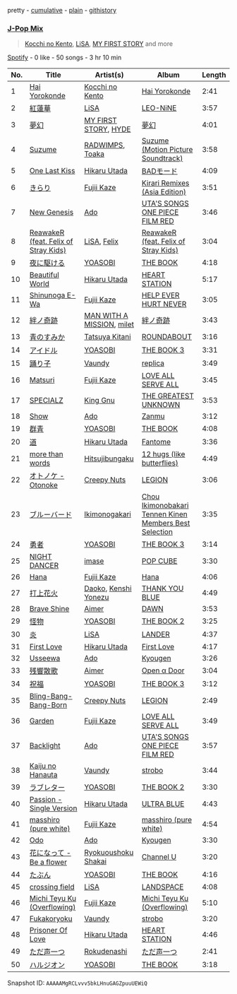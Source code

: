 pretty - [cumulative](/playlists/cumulative/37i9dQZF1EQoowv2cDraCW.md) - [plain](/playlists/plain/37i9dQZF1EQoowv2cDraCW) - [githistory](https://github.githistory.xyz/mdn522/spotify-playlist-archive/blob/main/playlists/plain/37i9dQZF1EQoowv2cDraCW)

### [J\-Pop Mix](https://open.spotify.com/playlist/37i9dQZF1EQoowv2cDraCW)

> <a href=spotify:playlist:37i9dQZF1EIWCDuLqUqvI9>Kocchi no Kento</a>, <a href=spotify:playlist:37i9dQZF1EIZhfVpHirSSv>LiSA</a>, <a href=spotify:playlist:37i9dQZF1EIV7FSK6PNXu5>MY FIRST STORY</a> and more

[Spotify](https://open.spotify.com/user/spotify) - 0 like - 50 songs - 3 hr 10 min

| No. | Title | Artist(s) | Album | Length |
|---|---|---|---|---|
| 1 | [Hai Yorokonde](https://open.spotify.com/track/6woV8uWxn7rcLZxJKYruS1) | [Kocchi no Kento](https://open.spotify.com/artist/3qQKrWwcqJlE4OS4e1ox7x) | [Hai Yorokonde](https://open.spotify.com/album/1wz8OHzR2Z9DduiN8v86Tz) | 2:41 |
| 2 | [紅蓮華](https://open.spotify.com/track/0qMip0B2D4ePEjBJvAtYre) | [LiSA](https://open.spotify.com/artist/0blbVefuxOGltDBa00dspv) | [LEO\-NiNE](https://open.spotify.com/album/6qi56zXbhq7PU5lvzWNXIO) | 3:57 |
| 3 | [夢幻](https://open.spotify.com/track/2otdcgLtoowuQzlU0Cx827) | [MY FIRST STORY](https://open.spotify.com/artist/6cutt8thPFUICMfxaYerWd), [HYDE](https://open.spotify.com/artist/0ZXSQd2JNOfwJcLNbX0jpN) | [夢幻](https://open.spotify.com/album/77YX7r0H57cuZKyveTjoqQ) | 4:01 |
| 4 | [Suzume](https://open.spotify.com/track/1n1y2kFPISpF9WGD3JaFo5) | [RADWIMPS](https://open.spotify.com/artist/1EowJ1WwkMzkCkRomFhui7), [Toaka](https://open.spotify.com/artist/0xFsJRSOYJmmuozISzreTR) | [Suzume \(Motion Picture Soundtrack\)](https://open.spotify.com/album/6Ar5HxNWXtvraqs7FI7bYq) | 3:58 |
| 5 | [One Last Kiss](https://open.spotify.com/track/6DaKMsQDmHMJbKYyU7AUFA) | [Hikaru Utada](https://open.spotify.com/artist/7lbSsjYACZHn1MSDXPxNF2) | [BADモード](https://open.spotify.com/album/7Kxd4i6FPfW0ZuP3Q96uij) | 4:09 |
| 6 | [きらり](https://open.spotify.com/track/51oc6MEsXTpnPn6GOw5VuP) | [Fujii Kaze](https://open.spotify.com/artist/6bDWAcdtVR3WHz2xtiIPUi) | [Kirari Remixes \(Asia Edition\)](https://open.spotify.com/album/2OXwORzPU4tm1Skiv6l9KT) | 3:51 |
| 7 | [New Genesis](https://open.spotify.com/track/6A8NfypDHuwiLWbo4a1yca) | [Ado](https://open.spotify.com/artist/6mEQK9m2krja6X1cfsAjfl) | [UTA'S SONGS ONE PIECE FILM RED](https://open.spotify.com/album/7Ixqxq13tWhrbnIabk3172) | 3:46 |
| 8 | [ReawakeR \(feat\. Felix of Stray Kids\)](https://open.spotify.com/track/2rOUaQ1TGj7wZdHdn9UgTL) | [LiSA](https://open.spotify.com/artist/0blbVefuxOGltDBa00dspv), [Felix](https://open.spotify.com/artist/4UIOuc84ExWojcUzFGtb8W) | [ReawakeR \(feat\. Felix of Stray Kids\)](https://open.spotify.com/album/6pRB3o85cUnIs6XtTW00mH) | 3:04 |
| 9 | [夜に駆ける](https://open.spotify.com/track/6MCjmGYlw6mQVWRFVgBRvB) | [YOASOBI](https://open.spotify.com/artist/64tJ2EAv1R6UaZqc4iOCyj) | [THE BOOK](https://open.spotify.com/album/1xhO0GSoezdPJcSuNe1ySv) | 4:18 |
| 10 | [Beautiful World](https://open.spotify.com/track/6aOoUkiQ9rLweL8IkPBN0L) | [Hikaru Utada](https://open.spotify.com/artist/7lbSsjYACZHn1MSDXPxNF2) | [HEART STATION](https://open.spotify.com/album/4sTehljxd3DNsjHWx3a64L) | 5:17 |
| 11 | [Shinunoga E\-Wa](https://open.spotify.com/track/0o9zmvc5f3EFApU52PPIyW) | [Fujii Kaze](https://open.spotify.com/artist/6bDWAcdtVR3WHz2xtiIPUi) | [HELP EVER HURT NEVER](https://open.spotify.com/album/1OojCidx0eoPKch2M0Kz31) | 3:05 |
| 12 | [絆ノ奇跡](https://open.spotify.com/track/2VBLFxCUyFp5BfmsZpxcis) | [MAN WITH A MISSION](https://open.spotify.com/artist/3NTbOmzlj2cL86XFuDVFvZ), [milet](https://open.spotify.com/artist/45ft4DyTCEJfQwTBHXpdhM) | [絆ノ奇跡](https://open.spotify.com/album/1xml9CR90tJdvTESDk4Q4s) | 3:43 |
| 13 | [青のすみか](https://open.spotify.com/track/3zbKiko8V3u2yn1RcT8xBZ) | [Tatsuya Kitani](https://open.spotify.com/artist/7mvhRvEAHiCTQHUnH7fgnv) | [ROUNDABOUT](https://open.spotify.com/album/1N3qm3w4YsYgXh6XxBjkay) | 3:16 |
| 14 | [アイドル](https://open.spotify.com/track/1hAloWiinXLPQUJxrJReb1) | [YOASOBI](https://open.spotify.com/artist/64tJ2EAv1R6UaZqc4iOCyj) | [THE BOOK 3](https://open.spotify.com/album/68w73FF3dYC6C3RWdcV0Yl) | 3:31 |
| 15 | [踊り子](https://open.spotify.com/track/1YXot2MLAG9sttepCtBRM7) | [Vaundy](https://open.spotify.com/artist/2IUl3m1H1EQ7QfNbNWvgru) | [replica](https://open.spotify.com/album/4LWbfv8uvEF3oz7YBFxmzn) | 3:49 |
| 16 | [Matsuri](https://open.spotify.com/track/7AMGgAPFczs3wJgMqu6Eqi) | [Fujii Kaze](https://open.spotify.com/artist/6bDWAcdtVR3WHz2xtiIPUi) | [LOVE ALL SERVE ALL](https://open.spotify.com/album/7Ip9X7pnkhJ4cwDoBnvneD) | 3:45 |
| 17 | [SPECIALZ](https://open.spotify.com/track/5oQpH1uuZte4axR411rIlN) | [King Gnu](https://open.spotify.com/artist/6wxfx1yhyqjCPYwwxJktR2) | [THE GREATEST UNKNOWN](https://open.spotify.com/album/2elSXVKJ2zpNaJkDC5T8fr) | 3:53 |
| 18 | [Show](https://open.spotify.com/track/3K4gshVxh3IBi7XRhKZcp8) | [Ado](https://open.spotify.com/artist/6mEQK9m2krja6X1cfsAjfl) | [Zanmu](https://open.spotify.com/album/3YQA0MVV7U5puzsxGSOhlU) | 3:12 |
| 19 | [群青](https://open.spotify.com/track/1zd35Y44Blc1CwwVbW3Qnk) | [YOASOBI](https://open.spotify.com/artist/64tJ2EAv1R6UaZqc4iOCyj) | [THE BOOK](https://open.spotify.com/album/1xhO0GSoezdPJcSuNe1ySv) | 4:08 |
| 20 | [道](https://open.spotify.com/track/4nYtqZDscX8TLvR4p0ON1s) | [Hikaru Utada](https://open.spotify.com/artist/7lbSsjYACZHn1MSDXPxNF2) | [Fantome](https://open.spotify.com/album/3OsjveYa3ODxbAHuoZp7MS) | 3:36 |
| 21 | [more than words](https://open.spotify.com/track/2kXER8pkjxDVQnlagpVJJw) | [Hitsujibungaku](https://open.spotify.com/artist/6S8w5rLsEwjN21jQeRES0n) | [12 hugs \(like butterflies\)](https://open.spotify.com/album/1wNDOs0Zmqrm7dhgnneflC) | 4:49 |
| 22 | [オトノケ \- Otonoke](https://open.spotify.com/track/185mDjE865QpjA4MtzAzgs) | [Creepy Nuts](https://open.spotify.com/artist/0pWR7TsFhvSCnbmHDjWgrE) | [LEGION](https://open.spotify.com/album/5lnXktiHS3ays84EqOYAVw) | 3:06 |
| 23 | [ブルーバード](https://open.spotify.com/track/2XpV9sHBexcNrz0Gyf3l18) | [Ikimonogakari](https://open.spotify.com/artist/5YneEA2nLtAhkD5t2769lZ) | [Chou Ikimonobakari Tennen Kinen Members Best Selection](https://open.spotify.com/album/6CM8A3Uhws8mAcNOxpBRNq) | 3:35 |
| 24 | [勇者](https://open.spotify.com/track/0YTM7bCx451c6LQbkddy4Q) | [YOASOBI](https://open.spotify.com/artist/64tJ2EAv1R6UaZqc4iOCyj) | [THE BOOK 3](https://open.spotify.com/album/68w73FF3dYC6C3RWdcV0Yl) | 3:14 |
| 25 | [NIGHT DANCER](https://open.spotify.com/track/3gmn76fCtpDazGMnN0QMHX) | [imase](https://open.spotify.com/artist/4TaSvnT5o4REFwhqfrmK27) | [POP CUBE](https://open.spotify.com/album/3mlVZ7OTZgKJJAr275tHZX) | 3:30 |
| 26 | [Hana](https://open.spotify.com/track/02tNuntKQsoou5T4O8meyh) | [Fujii Kaze](https://open.spotify.com/artist/6bDWAcdtVR3WHz2xtiIPUi) | [Hana](https://open.spotify.com/album/0v6vQ9tMopUTccn0wUvzQD) | 4:06 |
| 27 | [打上花火](https://open.spotify.com/track/4IouQaO9GkaHC7AtMErdSa) | [Daoko](https://open.spotify.com/artist/5Qeyh2XKoITt1mlEVtzazC), [Kenshi Yonezu](https://open.spotify.com/artist/1snhtMLeb2DYoMOcVbb8iB) | [THANK YOU BLUE](https://open.spotify.com/album/7202ZrUyEoOv4xwbbBEfql) | 4:49 |
| 28 | [Brave Shine](https://open.spotify.com/track/46YSff2Rq1ZtN1YVk5cwbZ) | [Aimer](https://open.spotify.com/artist/0bAsR2unSRpn6BQPEnNlZm) | [DAWN](https://open.spotify.com/album/7EHV2huu8yHAsPjzgmUjka) | 3:53 |
| 29 | [怪物](https://open.spotify.com/track/2vjY3jGKElvqXoaGNEuYef) | [YOASOBI](https://open.spotify.com/artist/64tJ2EAv1R6UaZqc4iOCyj) | [THE BOOK 2](https://open.spotify.com/album/5uStDUB4nlmItpz2AYlFtd) | 3:25 |
| 30 | [炎](https://open.spotify.com/track/3YXGSpMR27cthwFJfwd5DY) | [LiSA](https://open.spotify.com/artist/0blbVefuxOGltDBa00dspv) | [LANDER](https://open.spotify.com/album/0YOUWQVuRAc2SpGdJJt6xv) | 4:37 |
| 31 | [First Love](https://open.spotify.com/track/39HrUxcvKF3jtLz7fUDWXc) | [Hikaru Utada](https://open.spotify.com/artist/7lbSsjYACZHn1MSDXPxNF2) | [First Love](https://open.spotify.com/album/29U9LtzSF0ftWiLNNw1CP6) | 4:17 |
| 32 | [Usseewa](https://open.spotify.com/track/61KYsWS25JXUO4fGb1138X) | [Ado](https://open.spotify.com/artist/6mEQK9m2krja6X1cfsAjfl) | [Kyougen](https://open.spotify.com/album/4muEF5biWb506ZojGMfHb7) | 3:26 |
| 33 | [残響散歌](https://open.spotify.com/track/2cErTn7DU75ZILisPP34TB) | [Aimer](https://open.spotify.com/artist/0bAsR2unSRpn6BQPEnNlZm) | [Open α Door](https://open.spotify.com/album/4BJ7PY6YSfHY9pu2nDFBiy) | 3:04 |
| 34 | [祝福](https://open.spotify.com/track/1VoTe7qVyqyMNLgZpQeugO) | [YOASOBI](https://open.spotify.com/artist/64tJ2EAv1R6UaZqc4iOCyj) | [THE BOOK 3](https://open.spotify.com/album/68w73FF3dYC6C3RWdcV0Yl) | 3:12 |
| 35 | [Bling\-Bang\-Bang\-Born](https://open.spotify.com/track/4LhDEsC2tzaVuZbWAaCLrP) | [Creepy Nuts](https://open.spotify.com/artist/0pWR7TsFhvSCnbmHDjWgrE) | [LEGION](https://open.spotify.com/album/5lnXktiHS3ays84EqOYAVw) | 2:49 |
| 36 | [Garden](https://open.spotify.com/track/2vMc8rqFmqs7RFi8NDx0CJ) | [Fujii Kaze](https://open.spotify.com/artist/6bDWAcdtVR3WHz2xtiIPUi) | [LOVE ALL SERVE ALL](https://open.spotify.com/album/7Ip9X7pnkhJ4cwDoBnvneD) | 3:49 |
| 37 | [Backlight](https://open.spotify.com/track/3WY0iazRPHOlIq6CdbKLZ6) | [Ado](https://open.spotify.com/artist/6mEQK9m2krja6X1cfsAjfl) | [UTA'S SONGS ONE PIECE FILM RED](https://open.spotify.com/album/7Ixqxq13tWhrbnIabk3172) | 3:57 |
| 38 | [Kaiju no Hanauta](https://open.spotify.com/track/1pCcNaCodPssCc8Aq68gPS) | [Vaundy](https://open.spotify.com/artist/2IUl3m1H1EQ7QfNbNWvgru) | [strobo](https://open.spotify.com/album/6492Fh2wgnINBq0srX9phJ) | 3:44 |
| 39 | [ラブレター](https://open.spotify.com/track/0EzChFKeHX8U5jxerTIBLh) | [YOASOBI](https://open.spotify.com/artist/64tJ2EAv1R6UaZqc4iOCyj) | [THE BOOK 2](https://open.spotify.com/album/5uStDUB4nlmItpz2AYlFtd) | 3:30 |
| 40 | [Passion \- Single Version](https://open.spotify.com/track/5r7TMSzxsHDLgqAGgJaD8r) | [Hikaru Utada](https://open.spotify.com/artist/7lbSsjYACZHn1MSDXPxNF2) | [ULTRA BLUE](https://open.spotify.com/album/46Al3wrha506cObog8hjDv) | 4:43 |
| 41 | [masshiro \(pure white\)](https://open.spotify.com/track/00WTRpkXPTms4ah74VurQi) | [Fujii Kaze](https://open.spotify.com/artist/6bDWAcdtVR3WHz2xtiIPUi) | [masshiro \(pure white\)](https://open.spotify.com/album/6YChKs8gVLOWqQhmUyybOg) | 4:54 |
| 42 | [Odo](https://open.spotify.com/track/37bNBNB332HXbSy6079cws) | [Ado](https://open.spotify.com/artist/6mEQK9m2krja6X1cfsAjfl) | [Kyougen](https://open.spotify.com/album/4muEF5biWb506ZojGMfHb7) | 3:30 |
| 43 | [花になって \- Be a flower](https://open.spotify.com/track/0rtlVeGmIPNoz6ztPuM329) | [Ryokuoushoku Shakai](https://open.spotify.com/artist/4SJ7qRgJYNXB9Yttzs4aSa) | [Channel U](https://open.spotify.com/album/086HxFr00ZoUPUewk20f6s) | 3:20 |
| 44 | [たぶん](https://open.spotify.com/track/398dL22bDbKbAmiOnPaq7o) | [YOASOBI](https://open.spotify.com/artist/64tJ2EAv1R6UaZqc4iOCyj) | [THE BOOK](https://open.spotify.com/album/1xhO0GSoezdPJcSuNe1ySv) | 4:16 |
| 45 | [crossing field](https://open.spotify.com/track/4BvuZVf9KyBN3QiPfeI9hw) | [LiSA](https://open.spotify.com/artist/0blbVefuxOGltDBa00dspv) | [LANDSPACE](https://open.spotify.com/album/5HFUxDJPT23Q2VN32WPi3c) | 4:08 |
| 46 | [Michi Teyu Ku \(Overflowing\)](https://open.spotify.com/track/4hsEFcCA7AL5hlKG4PRp2Z) | [Fujii Kaze](https://open.spotify.com/artist/6bDWAcdtVR3WHz2xtiIPUi) | [Michi Teyu Ku \(Overflowing\)](https://open.spotify.com/album/06qRSgIo9l4Gf7ACV6JZQq) | 5:10 |
| 47 | [Fukakoryoku](https://open.spotify.com/track/6WT1tWfxUQREmEwzc4TRMV) | [Vaundy](https://open.spotify.com/artist/2IUl3m1H1EQ7QfNbNWvgru) | [strobo](https://open.spotify.com/album/6492Fh2wgnINBq0srX9phJ) | 3:20 |
| 48 | [Prisoner Of Love](https://open.spotify.com/track/4a9xOJC6kgknv7cU4D99Ha) | [Hikaru Utada](https://open.spotify.com/artist/7lbSsjYACZHn1MSDXPxNF2) | [HEART STATION](https://open.spotify.com/album/4sTehljxd3DNsjHWx3a64L) | 4:46 |
| 49 | [ただ声一つ](https://open.spotify.com/track/2e1gUS6Wv8GS8ZT6FMeE1J) | [Rokudenashi](https://open.spotify.com/artist/4kpQdAU7yPjqtiJsFcBTBb) | [ただ声一つ](https://open.spotify.com/album/4XSyWcP9Ofb0aGunNVVV6t) | 2:41 |
| 50 | [ハルジオン](https://open.spotify.com/track/08YwAPnX8sygJUXG9rvhDv) | [YOASOBI](https://open.spotify.com/artist/64tJ2EAv1R6UaZqc4iOCyj) | [THE BOOK](https://open.spotify.com/album/1xhO0GSoezdPJcSuNe1ySv) | 3:18 |

Snapshot ID: `AAAAAMgRCLvvv5bkLHnuGAGZpuuUEWiQ`
